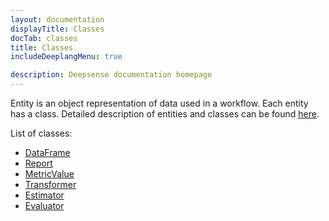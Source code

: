 ```yaml
---
layout: documentation
displayTitle: Classes
docTab: classes
title: Classes
includeDeeplangMenu: true

description: Deepsense documentation homepage
---
```


Entity is an object representation of data used in a workflow.
Each entity has a class.
Detailed description of entities and classes can be found [here](deeplang_overview.html#entities).

List of classes:

  * [DataFrame](classes/dataframe.html)
  * [Report](classes/report.html)
  * [MetricValue](classes/metric_value.html)
  * [Transformer](classes/transformer.html)
  * [Estimator](classes/estimator.html)
  * [Evaluator](classes/evaluator.html)
